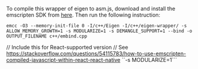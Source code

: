 
To compile this wrapper of eigen to asm.js, download and install the emscripten SDK from [here](http://kripken.github.io/emscripten-site/docs/getting_started/downloads.html). Then run the following instruction:


```
emcc -O3 --memory-init-file 0 -I/c++/Eigen -I/c++/eigen-wrapper/ -s ALLOW_MEMORY_GROWTH=1 -s MODULARIZE=1 -s DEMANGLE_SUPPORT=1 --bind -o OUTPUT_FILENAME c++/embind.cpp 
```

// Include this for React-supported version 
// See https://stackoverflow.com/questions/54115783/how-to-use-emscripten-compiled-javascript-within-react-react-native
``-s MODULARIZE=1```